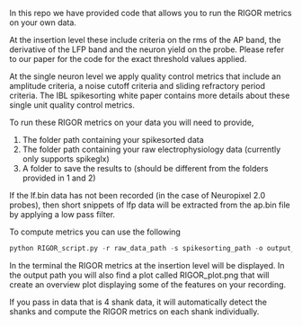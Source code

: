 In this repo we have provided code that allows you to run the RIGOR metrics on your own data. 

At the insertion level these include criteria on the rms of the AP band, the derivative of the LFP band and 
the neuron yield on the probe. Please refer to our paper for the code for the exact threshold values applied.

At the single neuron level we apply quality control metrics that include an amplitude criteria, a noise cutoff criteria
and sliding refractory period criteria. The IBL spikesorting white paper contains more details about these single unit 
quality control metrics.

To run these RIGOR metrics on your data you will need to provide,
1. The folder path containing your spikesorted data
2. The folder path containing your raw electrophysiology data (currently only supports spikeglx)
3. A folder to save the results to (should be different from the folders provided in 1 and 2)

If the lf.bin data has not been recorded (in the case of Neuropixel 2.0 probes), then short snippets of lfp
data will be extracted from the ap.bin file by applying a low pass filter.

To compute metrics you can use the following
```python
python RIGOR_script.py -r raw_data_path -s spikesorting_path -o output_path
```

In the terminal the RIGOR metrics at the insertion level will be displayed. In the output path you will
also find a plot called RIGOR_plot.png that will create an overview plot displaying some of the features on your 
recording.

If you pass in data that is 4 shank data, it will automatically detect the shanks and compute the RIGOR metrics
on each shank individually.
